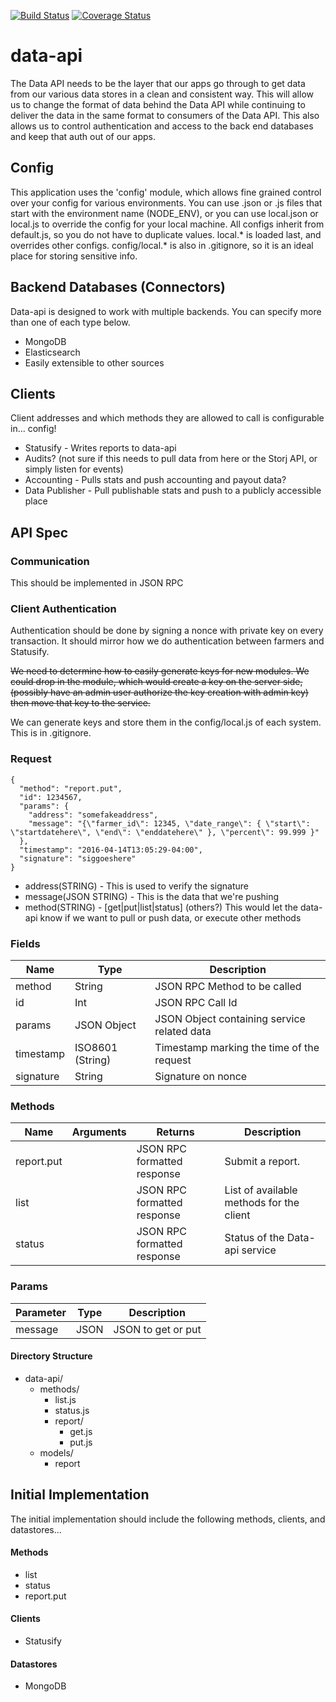 [![Build Status](https://img.shields.io/travis/Storj/data-api.svg?branch=master&style=flat-square)](https://travis-ci.org/Storj/data-api)
[![Coverage Status](https://img.shields.io/coveralls/Storj/data-api.svg?style=flat-square)](https://coveralls.io/r/Storj/data-api)

# data-api

The Data API needs to be the layer that our apps go through to get data from our various data stores in a clean and consistent way. This will allow us to change the format of data behind the Data API while continuing to deliver the data in the same format to consumers of the Data API. This also allows us to control authentication and access to the back end databases and keep that auth out of our apps.

## Config

This application uses the 'config' module, which allows fine grained control over your config for various environments. You can use .json or .js files that start with the environment name (NODE_ENV), or you can use local.json or local.js to override the config for your local machine. All configs inherit from default.js, so you do not have to duplicate values. local.* is loaded last, and overrides other configs. config/local.* is also in .gitignore, so it is an ideal place for storing sensitive info.

## Backend Databases (Connectors)

Data-api is designed to work with multiple backends. You can specify more than one of each type below.

+ MongoDB
+ Elasticsearch
+ Easily extensible to other sources

## Clients

Client addresses and which methods they are allowed to call is configurable in... config!

+ Statusify - Writes reports to data-api
+ Audits? (not sure if this needs to pull data from here or the Storj API, or simply listen for events)
+ Accounting - Pulls stats and push accounting and payout data?
+ Data Publisher - Pull publishable stats and push to a publicly accessible place

## API Spec

### Communication
This should be implemented in JSON RPC

### Client Authentication
Authentication should be done by signing a nonce with private key on every transaction. It should mirror how we do authentication between farmers and Statusify.

~~We need to determine how to easily generate keys for new modules. We could drop in the module, which would create a key on the server side, (possibly have an admin user authorize the key creation with admin key) then move that key to the service.~~

We can generate keys and store them in the config/local.js of each system. This is in .gitignore.

### Request

```
{
  "method": "report.put",
  "id": 1234567,
  "params": {
    "address": "somefakeaddress",
    "message": "{\"farmer_id\": 12345, \"date_range\": { \"start\": \"startdatehere\", \"end\": \"enddatehere\" }, \"percent\": 99.999 }"
  },
  "timestamp": "2016-04-14T13:05:29-04:00",
  "signature": "siggoeshere"
}
```
+ address(STRING) - This is used to verify the signature
+ message(JSON STRING) - This is the data that we're pushing
+ method(STRING) - [get|put|list|status] (others?) This would let the data-api know if we want to pull or push data, or execute other methods

### Fields
| Name        | Type            | Description                                        |
| ------------|-----------------|----------------------------------------------------|
| method      | String          | JSON RPC Method to be called                       |
| id          | Int             | JSON RPC Call Id                                   |
| params      | JSON Object     | JSON Object containing service related data        |
| timestamp   | ISO8601 (String)| Timestamp marking the time of the request          |
| signature   | String          | Signature on nonce                                 |

### Methods
| Name         | Arguments           | Returns            | Description                                            |
| -------------|---------------------|--------------------|--------------------------------------------------------|
| report.put   |                     | JSON RPC formatted response | Submit a report. |
| list         |                     | JSON RPC formatted response | List of available methods for the client |
| status       |                     | JSON RPC formatted response | Status of the Data-api service |

### Params
| Parameter    | Type             | Description                                      |
| -------------|------------------|--------------------------------------------------|
| message      | JSON             | JSON to get or put                               |

#### Directory Structure
- data-api/
  - methods/
    - list.js
    - status.js
    - report/
      - get.js
      - put.js
  - models/
    - report

## Initial Implementation
The initial implementation should include the following methods, clients, and datastores...

#### Methods
+ list
+ status
+ report.put

#### Clients
+ Statusify

#### Datastores
+ MongoDB

